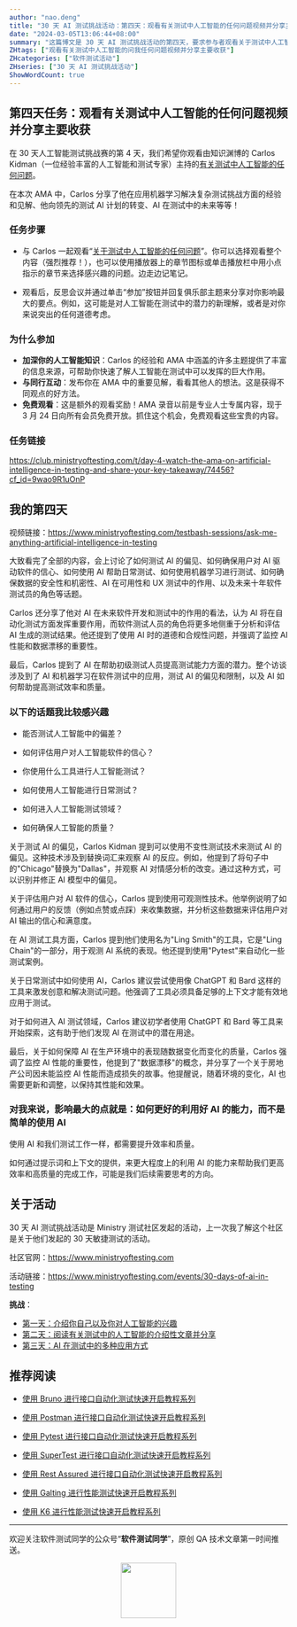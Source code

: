 ```yaml
---
author: "nao.deng"
title: "30 天 AI 测试挑战活动：第四天：观看有关测试中人工智能的任何问题视频并分享主要收获"
date: "2024-03-05T13:06:44+08:00"
summary: "这篇博文是 30 天 AI 测试挑战活动的第四天，要求参与者观看关于测试中人工智能的视频或演讲，并分享他们的主要收获。博文可能包括作者对所观看内容的总结，提到对于人工智能在测试中的理解和应用的新见解。通过这个系列活动，读者可以通过观看视频等形式不断扩展对 AI 测试领域的了解，同时分享这些知识，促进参与者之间的互动。"
ZHtags: ["观看有关测试中人工智能的问我任何问题视频并分享主要收获"]
ZHcategories: ["软件测试活动"]
ZHseries: ["30 天 AI 测试挑战活动"]
ShowWordCount: true
---
```


## 第四天任务：观看有关测试中人工智能的任何问题视频并分享主要收获

在 30 天人工智能测试挑战赛的第 4 天，我们希望你观看由知识渊博的 Carlos Kidman（一位经验丰富的人工智能和测试专家）主持的[有关测试中人工智能的任何问题](https://t.gistmail1.com/c/Lz1N1a0EsC0XPKrzNU2AqoSC0ckfvPk6/click?signature=0d4d9b42b4cf4407130542b43896174c1a8b5cf0&url=https%3A%2F%2Fwww.ministryoftesting.com%2Ftestbash-sessions%2Fask-me-anything-artificial-intelligence-in-testing%3Fcf_id%3DyMP2dO1uPoA)。

在本次 AMA 中，Carlos 分享了他在应用机器学习解决复杂测试挑战方面的经验和见解、他向领先的测试 AI 计划的转变、AI 在测试中的未来等等！

### 任务步骤

- 与 Carlos 一起观看“[关于测试中人工智能的任何问题](https://t.gistmail1.com/c/Lz1N1a0EsC0XPKrzNU2AqoSC0ckfvPk6/click?signature=0d4d9b42b4cf4407130542b43896174c1a8b5cf0&url=https%3A%2F%2Fwww.ministryoftesting.com%2Ftestbash-sessions%2Fask-me-anything-artificial-intelligence-in-testing%3Fcf_id%3DyMP2dO1uPoA)”。你可以选择观看整个内容（强烈推荐！），也可以使用播放器上的章节图标或单击播放栏中用小点指示的章节来选择感兴趣的问题。边走边记笔记。

- 观看后，反思会议并通过单击“参加”按钮并回复俱乐部主题来分享对你影响最大的要点。例如，这可能是对人工智能在测试中的潜力的新理解，或者是对你来说突出的任何道德考虑。

### 为什么参加

- **加深你的人工智能知识**：Carlos 的经验和 AMA 中涵盖的许多主题提供了丰富的信息来源，可帮助你快速了解人工智能在测试中可以发挥的巨大作用。
- **与同行互动**：发布你在 AMA 中的重要见解，看看其他人的想法。这是获得不同观点的好方法。
- **免费观看**：这是额外的观看奖励！AMA 录音以前是专业人士专属内容，现于 3 月 24 日向所有会员免费开放。抓住这个机会，免费观看这些宝贵的内容。

### 任务链接

<https://club.ministryoftesting.com/t/day-4-watch-the-ama-on-artificial-intelligence-in-testing-and-share-your-key-takeaway/74456?cf_id=9wao9R1uOnP>

## 我的第四天

视频链接：<https://www.ministryoftesting.com/testbash-sessions/ask-me-anything-artificial-intelligence-in-testing>

大致看完了全部的内容，会上讨论了如何测试 AI 的偏见、如何确保用户对 AI 驱动软件的信心、如何使用 AI 帮助日常测试、如何使用机器学习进行测试、如何确保数据的安全性和机密性、AI 在可用性和 UX 测试中的作用、以及未来十年软件测试员的角色等话题。

Carlos 还分享了他对 AI 在未来软件开发和测试中的作用的看法，认为 AI 将在自动化测试方面发挥重要作用，而软件测试人员的角色将更多地侧重于分析和评估 AI 生成的测试结果。他还提到了使用 AI 时的道德和合规性问题，并强调了监控 AI 性能和数据漂移的重要性。

最后，Carlos 提到了 AI 在帮助初级测试人员提高测试能力方面的潜力。整个访谈涉及到了 AI 和机器学习在软件测试中的应用，测试 AI 的偏见和限制，以及 AI 如何帮助提高测试效率和质量。

### 以下的话题我比较感兴趣

- 能否测试人工智能中的偏差？

- 如何评估用户对人工智能软件的信心？

- 你使用什么工具进行人工智能测试？

- 如何使用人工智能进行日常测试？

- 如何进入人工智能测试领域？

- 如何确保人工智能的质量？

关于测试 AI 的偏见，Carlos Kidman 提到可以使用不变性测试技术来测试 AI 的偏见。这种技术涉及到替换词汇来观察 AI 的反应。例如，他提到了将句子中的"Chicago"替换为"Dallas"，并观察 AI 对情感分析的改变。通过这种方式，可以识别并修正 AI 模型中的偏见。

关于评估用户对 AI 软件的信心，Carlos 提到使用可观测性技术。他举例说明了如何通过用户的反馈（例如点赞或点踩）来收集数据，并分析这些数据来评估用户对 AI 输出的信心和满意度。

在 AI 测试工具方面，Carlos 提到他们使用名为"Ling Smith"的工具，它是"Ling Chain"的一部分，用于观测 AI 系统的表现。他还提到使用"Pytest"来自动化一些测试案例。

关于日常测试中如何使用 AI，Carlos 建议尝试使用像 ChatGPT 和 Bard 这样的工具来激发创意和解决测试问题。他强调了工具必须具备足够的上下文才能有效地应用于测试。

对于如何进入 AI 测试领域，Carlos 建议初学者使用 ChatGPT 和 Bard 等工具来开始探索，这有助于他们发现 AI 在测试中的潜在用途。

最后，关于如何保障 AI 在生产环境中的表现随数据变化而变化的质量，Carlos 强调了监控 AI 性能的重要性，他提到了"数据漂移"的概念，并分享了一个关于房地产公司因未能监控 AI 性能而造成损失的故事。他提醒说，随着环境的变化，AI 也需要更新和调整，以保持其性能和效果。

### 对我来说，影响最大的点就是：如何更好的利用好 AI 的能力，而不是简单的使用 AI

使用 AI 和我们测试工作一样，都需要提升效率和质量。

如何通过提示词和上下文的提供，来更大程度上的利用 AI 的能力来帮助我们更高效率和高质量的完成工作，可能是我们后续需要思考的方向。

## 关于活动

30 天 AI 测试挑战活动是 Ministry 测试社区发起的活动，上一次我了解这个社区是关于他们发起的 30 天敏捷测试的活动。

社区官网：<https://www.ministryoftesting.com>

活动链接：<https://www.ministryoftesting.com/events/30-days-of-ai-in-testing>

**挑战**：

- [第一天：介绍你自己以及你对人工智能的兴趣](https://naodeng.com.cn/zh/posts/event/30-days-of-ai-in-testing-day-1-introduce-yourself-and-your-interest-in-ai/)
- [第二天：阅读有关测试中的人工智能的介绍性文章并分享](https://naodeng.com.cn/zh/posts/event/30-days-of-ai-in-testing-day-2-read-an-introductory-article-on-ai-in-testing-and-share-it/)
- [第三天：AI 在测试中的多种应用方式](https://naodeng.com.cn/zh/posts/event/30-days-of-ai-in-testing-day-3-list-ways-in-which-ai-is-used-in-testing/)

## 推荐阅读

- [使用 Bruno 进行接口自动化测试快速开启教程系列](https://naodeng.com.cn/zh/zhcategories/bruno/)

- [使用 Postman 进行接口自动化测试快速开启教程系列](https://naodeng.tech/zh/zhseries/postman-%E6%8E%A5%E5%8F%A3%E8%87%AA%E5%8A%A8%E5%8C%96%E6%B5%8B%E8%AF%95%E6%95%99%E7%A8%8B/)
- [使用 Pytest 进行接口自动化测试快速开启教程系列](https://naodeng.tech/zh/zhseries/pytest-%E6%8E%A5%E5%8F%A3%E8%87%AA%E5%8A%A8%E5%8C%96%E6%B5%8B%E8%AF%95%E6%95%99%E7%A8%8B/)
- [使用 SuperTest 进行接口自动化测试快速开启教程系列](https://naodeng.tech/zh/zhseries/supertest-%E6%8E%A5%E5%8F%A3%E8%87%AA%E5%8A%A8%E5%8C%96%E6%B5%8B%E8%AF%95%E6%95%99%E7%A8%8B/)
- [使用 Rest Assured 进行接口自动化测试快速开启教程系列](https://naodeng.tech/zh/zhseries/rest-assured-%E6%8E%A5%E5%8F%A3%E8%87%AA%E5%8A%A8%E5%8C%96%E6%B5%8B%E8%AF%95%E6%95%99%E7%A8%8B/)
- [使用 Galting 进行性能测试快速开启教程系列](https://naodeng.tech/zh/zhseries/gatling-%E6%80%A7%E8%83%BD%E6%B5%8B%E8%AF%95%E6%95%99%E7%A8%8B/)
- [使用 K6 进行性能测试快速开启教程系列](https://naodeng.com.cn/zh/zhseries/k6-%E6%80%A7%E8%83%BD%E6%B5%8B%E8%AF%95%E6%95%99%E7%A8%8B/)

---
欢迎关注软件测试同学的公众号“**软件测试同学**”，原创 QA 技术文章第一时间推送。
<!-- markdownlint-disable MD045 -->
<!-- markdownlint-disable MD033 -->
<center>
  <img src="https://cdn.jsdelivr.net/gh/naodeng/blogimg@master/uPic/2023112015'QR Code for 公众号.jpg" style="width: 100px;">
</center>
<!-- markdownlint-disable MD033 -->
<!-- markdownlint-disable MD045 -->